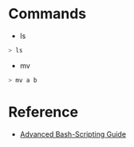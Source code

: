# Commands

- ls
```bash
> ls
```

- mv
```bash
> mv a b 
```



# Reference

- [Advanced Bash-Scripting Guide](http://www.tldp.org/LDP/abs/html/index.html)
